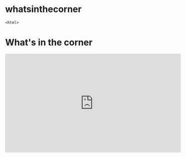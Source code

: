 # whatsinthecorner

<!DOCTYPE html>
	<html>
  
  <head>
    <h1>What's in the corner</h1>
  </head>
		<body>
      <iframe width="560" height="315" src="https://www.youtube.com/embed/dQw4w9WgXcQ" title="YouTube video player" frameborder="0" allow="accelerometer; autoplay; clipboard-write; encrypted-media; gyroscope; picture-in-picture" allowfullscreen></iframe>
		</body>
</html> 
